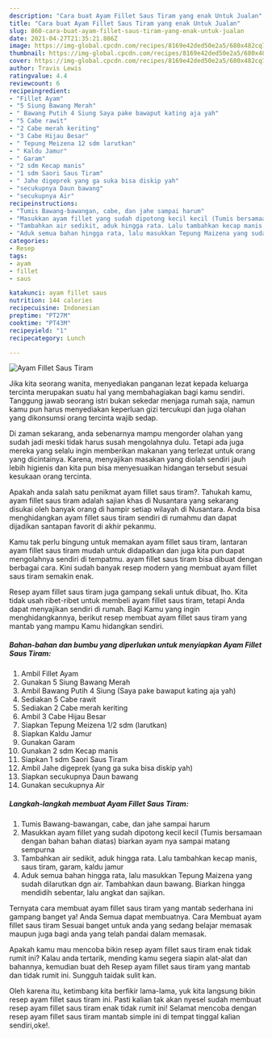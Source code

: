 ```yaml
---
description: "Cara buat Ayam Fillet Saus Tiram yang enak Untuk Jualan"
title: "Cara buat Ayam Fillet Saus Tiram yang enak Untuk Jualan"
slug: 860-cara-buat-ayam-fillet-saus-tiram-yang-enak-untuk-jualan
date: 2021-04-27T21:35:21.886Z
image: https://img-global.cpcdn.com/recipes/8169e42ded50e2a5/680x482cq70/ayam-fillet-saus-tiram-foto-resep-utama.jpg
thumbnail: https://img-global.cpcdn.com/recipes/8169e42ded50e2a5/680x482cq70/ayam-fillet-saus-tiram-foto-resep-utama.jpg
cover: https://img-global.cpcdn.com/recipes/8169e42ded50e2a5/680x482cq70/ayam-fillet-saus-tiram-foto-resep-utama.jpg
author: Travis Lewis
ratingvalue: 4.4
reviewcount: 6
recipeingredient:
- "Fillet Ayam"
- "5 Siung Bawang Merah"
- " Bawang Putih 4 Siung Saya pake bawaput kating aja yah"
- "5 Cabe rawit"
- "2 Cabe merah keriting"
- "3 Cabe Hijau Besar"
- " Tepung Meizena 12 sdm larutkan"
- " Kaldu Jamur"
- " Garam"
- "2 sdm Kecap manis"
- "1 sdm Saori Saus Tiram"
- " Jahe digeprek yang ga suka bisa diskip yah"
- "secukupnya Daun bawang"
- "secukupnya Air"
recipeinstructions:
- "Tumis Bawang-bawangan, cabe, dan jahe sampai harum"
- "Masukkan ayam fillet yang sudah dipotong kecil kecil (Tumis bersamaan dengan bahan bahan diatas) biarkan ayam nya sampai matang sempurna"
- "Tambahkan air sedikit, aduk hingga rata. Lalu tambahkan kecap manis, saus tiram, garam, kaldu jamur"
- "Aduk semua bahan hingga rata, lalu masukkan Tepung Maizena yang sudah dilarutkan dgn air. Tambahkan daun bawang. Biarkan hingga mendidih sebentar, lalu angkat dan sajikan."
categories:
- Resep
tags:
- ayam
- fillet
- saus

katakunci: ayam fillet saus 
nutrition: 144 calories
recipecuisine: Indonesian
preptime: "PT27M"
cooktime: "PT43M"
recipeyield: "1"
recipecategory: Lunch

---
```



![Ayam Fillet Saus Tiram](https://img-global.cpcdn.com/recipes/8169e42ded50e2a5/680x482cq70/ayam-fillet-saus-tiram-foto-resep-utama.jpg)

Jika kita seorang wanita, menyediakan panganan lezat kepada keluarga tercinta merupakan suatu hal yang membahagiakan bagi kamu sendiri. Tanggung jawab seorang istri bukan sekedar menjaga rumah saja, namun kamu pun harus menyediakan keperluan gizi tercukupi dan juga olahan yang dikonsumsi orang tercinta wajib sedap.

Di zaman  sekarang, anda sebenarnya mampu mengorder olahan yang sudah jadi meski tidak harus susah mengolahnya dulu. Tetapi ada juga mereka yang selalu ingin memberikan makanan yang terlezat untuk orang yang dicintainya. Karena, menyajikan masakan yang diolah sendiri jauh lebih higienis dan kita pun bisa menyesuaikan hidangan tersebut sesuai kesukaan orang tercinta. 



Apakah anda salah satu penikmat ayam fillet saus tiram?. Tahukah kamu, ayam fillet saus tiram adalah sajian khas di Nusantara yang sekarang disukai oleh banyak orang di hampir setiap wilayah di Nusantara. Anda bisa menghidangkan ayam fillet saus tiram sendiri di rumahmu dan dapat dijadikan santapan favorit di akhir pekanmu.

Kamu tak perlu bingung untuk memakan ayam fillet saus tiram, lantaran ayam fillet saus tiram mudah untuk didapatkan dan juga kita pun dapat mengolahnya sendiri di tempatmu. ayam fillet saus tiram bisa dibuat dengan berbagai cara. Kini sudah banyak resep modern yang membuat ayam fillet saus tiram semakin enak.

Resep ayam fillet saus tiram juga gampang sekali untuk dibuat, lho. Kita tidak usah ribet-ribet untuk membeli ayam fillet saus tiram, tetapi Anda dapat menyajikan sendiri di rumah. Bagi Kamu yang ingin menghidangkannya, berikut resep membuat ayam fillet saus tiram yang mantab yang mampu Kamu hidangkan sendiri.

<!--inarticleads1-->

##### Bahan-bahan dan bumbu yang diperlukan untuk menyiapkan Ayam Fillet Saus Tiram:

1. Ambil Fillet Ayam
1. Gunakan 5 Siung Bawang Merah
1. Ambil  Bawang Putih 4 Siung (Saya pake bawaput kating aja yah)
1. Sediakan 5 Cabe rawit
1. Sediakan 2 Cabe merah keriting
1. Ambil 3 Cabe Hijau Besar
1. Siapkan  Tepung Meizena 1/2 sdm (larutkan)
1. Siapkan  Kaldu Jamur
1. Gunakan  Garam
1. Gunakan 2 sdm Kecap manis
1. Siapkan 1 sdm Saori Saus Tiram
1. Ambil  Jahe digeprek (yang ga suka bisa diskip yah)
1. Siapkan secukupnya Daun bawang
1. Gunakan secukupnya Air




<!--inarticleads2-->

##### Langkah-langkah membuat Ayam Fillet Saus Tiram:

1. Tumis Bawang-bawangan, cabe, dan jahe sampai harum
1. Masukkan ayam fillet yang sudah dipotong kecil kecil (Tumis bersamaan dengan bahan bahan diatas) biarkan ayam nya sampai matang sempurna
1. Tambahkan air sedikit, aduk hingga rata. Lalu tambahkan kecap manis, saus tiram, garam, kaldu jamur
1. Aduk semua bahan hingga rata, lalu masukkan Tepung Maizena yang sudah dilarutkan dgn air. Tambahkan daun bawang. Biarkan hingga mendidih sebentar, lalu angkat dan sajikan.




Ternyata cara membuat ayam fillet saus tiram yang mantab sederhana ini gampang banget ya! Anda Semua dapat membuatnya. Cara Membuat ayam fillet saus tiram Sesuai banget untuk anda yang sedang belajar memasak maupun juga bagi anda yang telah pandai dalam memasak.

Apakah kamu mau mencoba bikin resep ayam fillet saus tiram enak tidak rumit ini? Kalau anda tertarik, mending kamu segera siapin alat-alat dan bahannya, kemudian buat deh Resep ayam fillet saus tiram yang mantab dan tidak rumit ini. Sungguh taidak sulit kan. 

Oleh karena itu, ketimbang kita berfikir lama-lama, yuk kita langsung bikin resep ayam fillet saus tiram ini. Pasti kalian tak akan nyesel sudah membuat resep ayam fillet saus tiram enak tidak rumit ini! Selamat mencoba dengan resep ayam fillet saus tiram mantab simple ini di tempat tinggal kalian sendiri,oke!.

